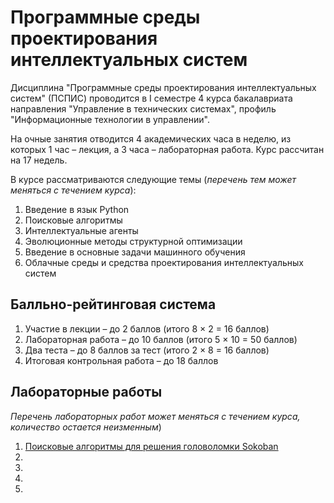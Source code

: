# Программные среды проектирования интеллектуальных систем

Дисциплина "Программные среды проектирования интеллектуальных систем" (ПСПИС)
проводится в I семестре 4 курса бакалавриата направления "Управление в
технических системах", профиль "Информационные технологии в управлении".

На очные занятия отводится 4 академических часа в неделю, из которых 1 час –
лекция, а 3 часа – лабораторная работа.
Курс рассчитан на 17 недель.

В курсе рассматриваются следующие темы (*перечень тем может меняться с течением курса*):

1. Введение в язык Python
2. Поисковые алгоритмы
3. Интеллектуальные агенты
4. Эволюционные методы структурной оптимизации
5. Введение в основные задачи машинного обучения
6. Облачные среды и средства проектирования интеллектуальных систем

## Балльно-рейтинговая система

1. Участие в лекции – до 2 баллов (итого 8 &times; 2 = 16 баллов)
2. Лабораторная работа – до 10 баллов (итого 5 &times; 10 = 50 баллов)
3. Два теста – до 8 баллов за тест (итого 2 &times; 8 = 16 баллов)
4. Итоговая контрольная работа – до 18 баллов

## Лабораторные работы
*Перечень лабораторных работ может меняться с течением курса, количество остается неизменным*)

1. [Поисковые алгоритмы для решения головоломки Sokoban](https://github.com/1x0r/pspis/blob/master/labs/PSPIS_lab_01.ipynb)
2. 
3.
4.
5.
